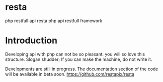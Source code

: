 # resta
php restfull api
resta php api restfull framework

# Introduction

Developing api with php can not be so pleasant. you will so love this structure.
Slogan shudder; If you can make the machine, do not write it.

Developments are still in progress. The documentation section of the code will be available in beta soon.
https://github.com/restapix/resta
